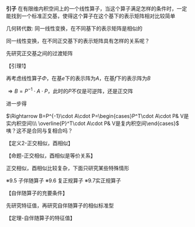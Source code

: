 **引子**
在有限维内积空间上的一个线性算子，当这个算子满足怎样的条件时，一定能找到一个标准正交基，使得这个算子在这个基下的表示矩阵相对比较简单

几何转代数: 同一线性变换，在不同基下的表示矩阵是相似的

同一线性变换，在不同正交基下的表示矩阵具有怎样的关系呢？

先研究正交基之间的过渡矩阵

【引理1】

再考虑线性算子$\Phi$，在基$e$下的表示阵为$A$，在基$f$下的表示阵为$B$

$\Rightarrow B=P^{-1}\cdot A\cdot P$，此时的$P$不仅是可逆阵，还是正交阵

进一步得

$\Rightarrow B=P^{-1}\cdot A\cdot P=\begin{cases}P^T\cdot A\cdot P& V是实内积空间\\\ \overline{P}^T\cdot A\cdot P& V是复内积空间\end{cases}$
咦？这不是合同与复相合吗？

【定义2-正交相似，酉相似】

【命题-正交相似，酉相似是等价关系】

正交相似，酉相似比较复杂，下面只研究某些特殊情形

※9.5 子伴随算子
※9.6 复正规算子
※9.7实正规算子

【自伴随算子的充要条件】

先研究特征值，再研究自伴随算子的相似标准型

【定理-自伴随算子的特征值】
